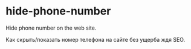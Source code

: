 # hide-phone-number
Hide phone number on the web site.

Как скрыть/показать номер телефона на сайте без ущерба ждя SEO.
